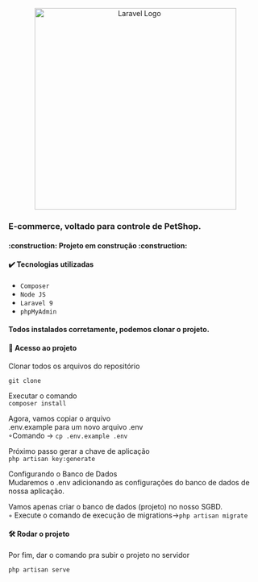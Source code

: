 
<p align="center"><a href="https://laravel.com" target="_blank"><img src="https://raw.githubusercontent.com/laravel/art/master/logo-lockup/5%20SVG/2%20CMYK/1%20Full%20Color/laravel-logolockup-cmyk-red.svg" width="400" alt="Laravel Logo"></a></p>

<h3>E-commerce, voltado para controle de PetShop.</h3>

<h4> 
    :construction:  Projeto em construção  :construction:
</h4>

<h4>✔️ Tecnologias utilizadas</h4>

- ``Composer``
- ``Node JS``
- ``Laravel 9``
- ``phpMyAdmin``

<h4>Todos instalados corretamente, podemos clonar o projeto. <h4>
<h4> 📁 Acesso ao projeto</h4>
 Clonar todos os arquivos do repositório<br>
 
```git clone``` 

Executar o comando<br>
```composer install``` 

Agora, vamos	copiar	o	arquivo<br>
.env.example para	um	novo	arquivo	.env<br>
◦Comando -> ```cp .env.example .env```<br>

Próximo passo gerar a chave de aplicação<br>
```php artisan key:generate```<br>

Configurando o Banco de Dados<br>
Mudaremos	o	.env adicionando	as	configurações	do	banco	de	dados	de	nossa	aplicação.<br>

Vamos	apenas	criar	o	banco	de	dados	(projeto)	no	nosso	SGBD.<br> 
◦ Execute	o	comando	de	execução	de	migrations->```php artisan migrate```

<h4> 🛠️ Rodar o projeto<br></h4>
Por fim, dar o comando pra subir o projeto no servidor <br>
 
```php artisan serve```


